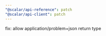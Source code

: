 ```yaml
---
"@scalar/api-reference": patch
"@scalar/api-client": patch
---
```


fix: allow application/problem+json return type
